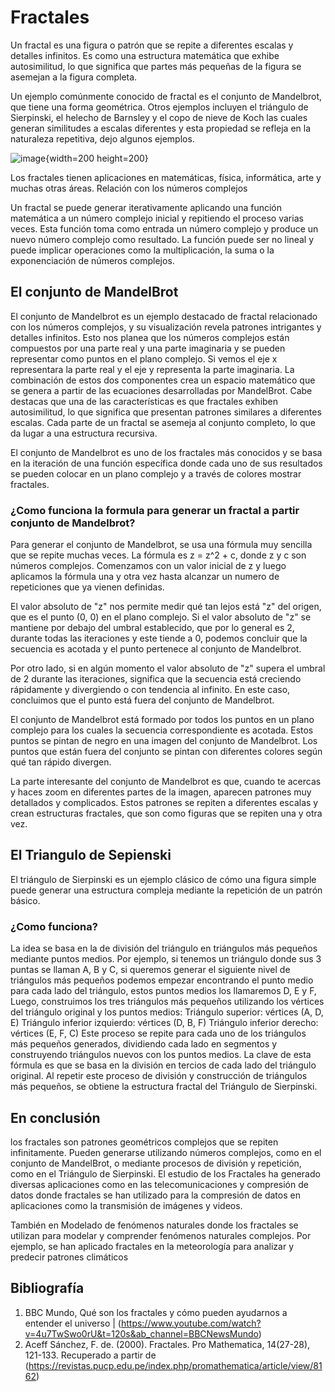 #  Fractales

Un fractal es una figura o patrón que se repite a diferentes escalas y detalles infinitos. Es como una estructura matemática que exhibe autosimilitud, lo que significa que partes más pequeñas de la figura se asemejan a la figura completa.

Un ejemplo comúnmente conocido de fractal es el conjunto de Mandelbrot, que tiene una forma geométrica. Otros ejemplos incluyen el triángulo de Sierpinski, el helecho de Barnsley y el copo de nieve de Koch las cuales generan similitudes a escalas diferentes y esta propiedad se refleja en la naturaleza repetitiva, dejo algunos ejemplos.

![image](https://github.com/AlejandroLHuertass/CNYT-FRACTALES/assets/88836525/4b4ddbc3-b502-4f9c-bce4-cb907ddbd68d){width=200 height=200}


Los fractales tienen aplicaciones en matemáticas, física, informática, arte y muchas otras áreas.
Relación con los números complejos

Un fractal se puede generar iterativamente aplicando una función matemática a un número complejo inicial y repitiendo el proceso varias veces. Esta función toma como entrada un número complejo y produce un nuevo número complejo como resultado. La función puede ser no lineal y puede implicar operaciones como la multiplicación, la suma o la exponenciación de números complejos.

## El conjunto de MandelBrot

El conjunto de Mandelbrot es un ejemplo destacado de fractal relacionado con los números complejos, y su visualización revela patrones intrigantes y detalles infinitos.
Esto nos planea que los números complejos están compuestos por una parte real y una parte imaginaria y se pueden representar como puntos en el plano complejo. Si vemos el eje x representara la parte real y el eje y representa la parte imaginaria. La combinación de estos dos componentes crea un espacio matemático que se genera a partir de las ecuaciones desarrolladas por MandelBrot.
Cabe destacas que una de las características es que fractales exhiben autosimilitud, lo que significa que presentan patrones similares a diferentes escalas. Cada parte de un fractal se asemeja al conjunto completo, lo que da lugar a una estructura recursiva. 

El conjunto de Mandelbrot es uno de los fractales más conocidos y se basa en la iteración de una función específica donde cada uno de sus resultados se pueden colocar en un plano complejo y a través de colores mostrar fractales. 

### ¿Como funciona la formula para generar un fractal a partir conjunto de Mandelbrot?

Para generar el conjunto de Mandelbrot, se usa una fórmula muy sencilla que se repite muchas veces. La fórmula es z = z^2 + c, donde z y c son números complejos. Comenzamos con un valor inicial de z y luego aplicamos la fórmula una y otra vez hasta alcanzar un numero de repeticiones que ya vienen definidas.

El valor absoluto de "z" nos permite medir qué tan lejos está "z" del origen, que es el punto (0, 0) en el plano complejo. Si el valor absoluto de "z" se mantiene por debajo del umbral establecido, que por lo general es 2, durante todas las iteraciones y este tiende a 0, podemos concluir que la secuencia es acotada y el punto pertenece al conjunto de Mandelbrot.

Por otro lado, si en algún momento el valor absoluto de "z" supera el umbral de 2 durante las iteraciones, significa que la secuencia está creciendo rápidamente y divergiendo o con tendencia al infinito. En este caso, concluimos que el punto está fuera del conjunto de Mandelbrot.

El conjunto de Mandelbrot está formado por todos los puntos en un plano complejo para los cuales la secuencia correspondiente es acotada. Estos puntos se pintan de negro en una imagen del conjunto de Mandelbrot. Los puntos que están fuera del conjunto se pintan con diferentes colores según qué tan rápido divergen.

La parte interesante del conjunto de Mandelbrot es que, cuando te acercas y haces zoom en diferentes partes de la imagen, aparecen patrones muy detallados y complicados. Estos patrones se repiten a diferentes escalas y crean estructuras fractales, que son como figuras que se repiten una y otra vez.


## El Triangulo de Sepienski

El triángulo de Sierpinski es un ejemplo clásico de cómo una figura simple puede generar una estructura compleja mediante la repetición de un patrón básico. 
### ¿Como funciona?

La idea se basa en la de división del triángulo en triángulos más pequeños mediante puntos medios. Por ejemplo, si tenemos un triángulo donde sus 3 puntas se llaman A, B y C, si queremos generar el siguiente nivel de triángulos más pequeños podemos empezar encontrando el punto medio para cada lado del triángulo, estos puntos medios los llamaremos D, E y F, Luego, construimos los tres triángulos más pequeños utilizando los vértices del triángulo original y los puntos medios:
Triángulo superior: vértices (A, D, E)
Triángulo inferior izquierdo: vértices (D, B, F)
Triángulo inferior derecho: vértices (E, F, C)
Este proceso se repite para cada uno de los triángulos más pequeños generados, dividiendo cada lado en segmentos y construyendo triángulos nuevos con los puntos medios.
La clave de esta fórmula es que se basa en la división en tercios de cada lado del triángulo original. Al repetir este proceso de división y construcción de triángulos más pequeños, se obtiene la estructura fractal del Triángulo de Sierpinski.

## En conclusión

los fractales son patrones geométricos complejos que se repiten infinitamente. Pueden generarse utilizando números complejos, como en el conjunto de MandelBrot, o mediante procesos de división y repetición, como en el Triángulo de Sierpinski.
El estudio de los Fractales ha generado diversas aplicaciones como en las telecomunicaciones y compresión de datos donde fractales se han utilizado para la compresión de datos en aplicaciones como la transmisión de imágenes y videos. 

También en Modelado de fenómenos naturales donde los fractales se utilizan para modelar y comprender fenómenos naturales complejos. Por ejemplo, se han aplicado fractales en la meteorología para analizar y predecir patrones climáticos

## Bibliografía 

1. BBC Mundo, Qué son los fractales y cómo pueden ayudarnos a entender el universo | (https://www.youtube.com/watch?v=4u7TwSwo0rU&t=120s&ab_channel=BBCNewsMundo)
2. Aceff Sánchez, F. de. (2000). Fractales. Pro Mathematica, 14(27-28), 121-133. Recuperado a partir de (https://revistas.pucp.edu.pe/index.php/promathematica/article/view/8162)


